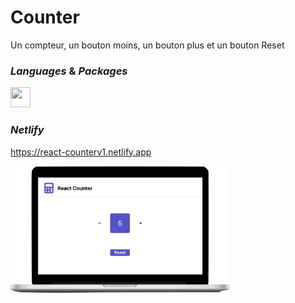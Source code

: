 # Counter

Un compteur, un bouton moins, un bouton plus et un bouton Reset

### _Languages_ & _Packages_

<img height="32" width="32" src="https://cdn.jsdelivr.net/npm/simple-icons@v3/icons/react.svg" color="#61DAFB"/>

### _Netlify_

https://react-counterv1.netlify.app

  <img src="./src/assets/Counter.png" width="350" alt="counter v1">
